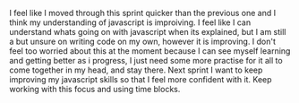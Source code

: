 I feel like I moved through this sprint quicker than the previous one and I think my understanding of javascript is improiving. 
I feel like I can understand whats going on with javascript when its explained, but I am still a but unsure on writing code on my own, however it is improving. I don't feel too worried about this at the moment because I can see myself learning and getting better as i progress, I just need some more practise for it all to come together in my head, and stay there. 
Next sprint I want to keep improving my javascript skills so that I feel more confident with it. Keep working with this focus and using time blocks. 